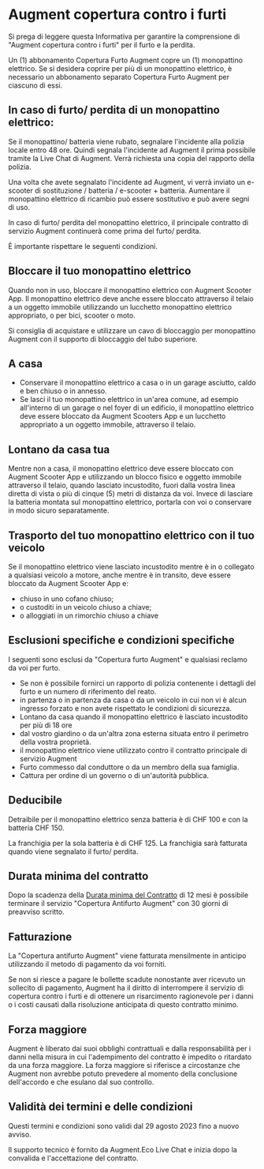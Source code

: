 # Augment copertura contro i furti

Si prega di leggere questa Informativa per garantire la comprensione di "Augment copertura contro i furti" per il furto e la perdita.

Un (1) abbonamento Copertura Furto Augment copre un (1) monopattino elettrico. Se si desidera coprire per più di un monopattino elettrico, è necessario un abbonamento separato Copertura Furto Augment per ciascuno di essi.

## In caso di furto/ perdita di un monopattino elettrico:

Se il monopattino/ batteria viene rubato, segnalare l'incidente alla polizia locale entro 48 ore. Quindi segnala l'incidente ad Augment il prima possibile tramite la Live Chat di Augment. Verrà richiesta una copia del rapporto della polizia.

Una volta che avete segnalato l'incidente ad Augment, vi verrà inviato un e-scooter di sostituzione / batteria / e-scooter + batteria. Aumentare il monopattino elettrico di ricambio può essere sostitutivo e può avere segni di uso.

In caso di furto/ perdita del monopattino elettrico, il principale contratto di servizio Augment continuerà come prima del furto/ perdita.

È importante rispettare le seguenti condizioni.

## Bloccare il tuo monopattino elettrico

Quando non in uso, bloccare il monopattino elettrico con Augment Scooter App. Il monopattino elettrico deve anche essere bloccato attraverso il telaio a un oggetto immobile utilizzando un lucchetto monopattino elettrico appropriato, o per bici, scooter o moto.

Si consiglia di acquistare e utilizzare un cavo di bloccaggio per monopattino Augment con il supporto di bloccaggio del tubo superiore.

## A casa

- Conservare il monopattino elettrico a casa o in un garage asciutto, caldo e ben chiuso o in annesso.
- Se lasci il tuo monopattino elettrico in un'area comune, ad esempio all'interno di un garage o nel foyer di un edificio, il monopattino elettrico deve essere bloccato da Augment Scooters App e un lucchetto appropriato a un oggetto immobile, attraverso il telaio.

## Lontano da casa tua

Mentre non a casa, il monopattino elettrico deve essere bloccato con Augment Scooter App e utilizzando un blocco fisico e oggetto immobile attraverso il telaio, quando lasciato incustodito, fuori dalla vostra linea diretta di vista o più di cinque (5) metri di distanza da voi. Invece di lasciare la batteria montata sul monopattino elettrico, portarla con voi o conservare in modo sicuro separatamente.

## Trasporto del tuo monopattino elettrico con il tuo veicolo

Se il monopattino elettrico viene lasciato incustodito mentre è in o collegato a qualsiasi veicolo a motore, anche mentre è in transito, deve essere bloccato da Augment Scooter App e:

- chiuso in uno cofano chiuso;
- o custoditi in un veicolo chiuso a chiave;
- o alloggiati in un rimorchio chiuso a chiave

## Esclusioni specifiche e condizioni specifiche

I seguenti sono esclusi da "Copertura furto Augment" e qualsiasi reclamo da voi per furto.

- Se non è possibile fornirci un rapporto di polizia contenente i dettagli del furto e un numero di riferimento del reato.
- in partenza o in partenza da casa o da un veicolo in cui non vi è alcun ingresso forzato e non avete rispettato le condizioni di sicurezza.
- Lontano da casa quando il monopattino elettrico è lasciato incustodito per più di 18 ore
- dal vostro giardino o da un'altra zona esterna situata entro il perimetro della vostra proprietà.
- il monopattino elettrico viene utilizzato contro il contratto principale di servizio Augment
- Furto commesso dal conduttore o da un membro della sua famiglia.
- Cattura per ordine di un governo o di un'autorità pubblica.

## Deducibile

Detraibile per il monopattino elettrico senza batteria è di CHF 100 e con la batteria CHF 150.

La franchigia per la sola batteria è di CHF 125. La franchigia sarà fatturata quando viene segnalato il furto/ perdita.

## Durata minima del contratto

Dopo la scadenza della [Durata minima del Contratto](https://www.lawinsider.com/dictionary/minimum-contract-term) di 12 mesi è possibile terminare il servizio "Copertura Antifurto Augment" con 30 giorni di preavviso scritto.

## Fatturazione

La "Copertura antifurto Augment" viene fatturata mensilmente in anticipo utilizzando il metodo di pagamento da voi forniti.

Se non si riesce a pagare le bollette scadute nonostante aver ricevuto un sollecito di pagamento, Augment ha il diritto di interrompere il servizio di copertura contro i furti e di ottenere un risarcimento ragionevole per i danni o i costi causati dalla risoluzione anticipata di questo contratto minimo.

## Forza maggiore

Augment è liberato dai suoi obblighi contrattuali e dalla responsabilità per i danni nella misura in cui l'adempimento del contratto è impedito o ritardato da una forza maggiore. La forza maggiore si riferisce a circostanze che Augment non avrebbe potuto prevedere al momento della conclusione dell'accordo e che esulano dal suo controllo.

## Validità dei termini e delle condizioni

Questi termini e condizioni sono validi dal 29 agosto 2023 fino a nuovo avviso.

Il supporto tecnico è fornito da Augment.Eco Live Chat e inizia dopo la convalida e l'accettazione del contratto.
